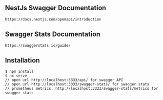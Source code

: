 ## NestJs Swagger Documentation

```
https://docs.nestjs.com/openapi/introduction
```

## Swagger Stats Documentation

```
https://swaggerstats.io/guide/
```

## Installation

```
$ npm install
$ nx serve 
// open url http://localhost:3333/api/ for swagger API
// open url http://localhost:3333/swagger-stats/ for swagger stats
// prometheus metrics: http://localhost:3333/swagger-stats/metrics for swagger stats
```
